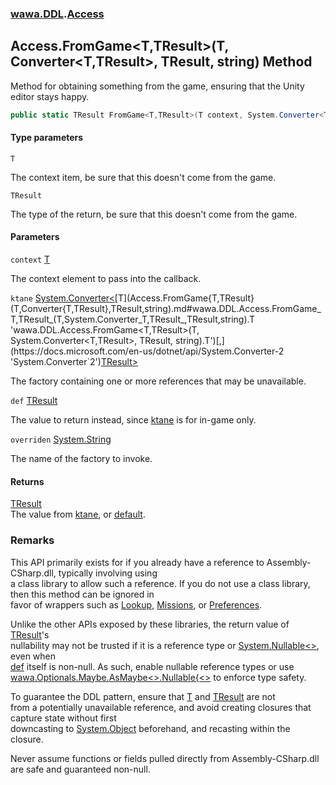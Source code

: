 ### [wawa.DDL](wawa.DDL.md 'wawa.DDL').[Access](Access.md 'wawa.DDL.Access')

## Access.FromGame<T,TResult>(T, Converter<T,TResult>, TResult, string) Method

Method for obtaining something from the game, ensuring that the Unity editor stays happy.

```csharp
public static TResult FromGame<T,TResult>(T context, System.Converter<T,TResult> ktane, TResult def=default(TResult), string overriden="");
```
#### Type parameters

<a name='wawa.DDL.Access.FromGame_T,TResult_(T,System.Converter_T,TResult_,TResult,string).T'></a>

`T`

The context item, be sure that this doesn't come from the game.

<a name='wawa.DDL.Access.FromGame_T,TResult_(T,System.Converter_T,TResult_,TResult,string).TResult'></a>

`TResult`

The type of the return, be sure that this doesn't come from the game.
#### Parameters

<a name='wawa.DDL.Access.FromGame_T,TResult_(T,System.Converter_T,TResult_,TResult,string).context'></a>

`context` [T](Access.FromGame{T,TResult}(T,Converter{T,TResult},TResult,string).md#wawa.DDL.Access.FromGame_T,TResult_(T,System.Converter_T,TResult_,TResult,string).T 'wawa.DDL.Access.FromGame<T,TResult>(T, System.Converter<T,TResult>, TResult, string).T')

The context element to pass into the callback.

<a name='wawa.DDL.Access.FromGame_T,TResult_(T,System.Converter_T,TResult_,TResult,string).ktane'></a>

`ktane` [System.Converter&lt;](https://docs.microsoft.com/en-us/dotnet/api/System.Converter-2 'System.Converter`2')[T](Access.FromGame{T,TResult}(T,Converter{T,TResult},TResult,string).md#wawa.DDL.Access.FromGame_T,TResult_(T,System.Converter_T,TResult_,TResult,string).T 'wawa.DDL.Access.FromGame<T,TResult>(T, System.Converter<T,TResult>, TResult, string).T')[,](https://docs.microsoft.com/en-us/dotnet/api/System.Converter-2 'System.Converter`2')[TResult](Access.FromGame{T,TResult}(T,Converter{T,TResult},TResult,string).md#wawa.DDL.Access.FromGame_T,TResult_(T,System.Converter_T,TResult_,TResult,string).TResult 'wawa.DDL.Access.FromGame<T,TResult>(T, System.Converter<T,TResult>, TResult, string).TResult')[&gt;](https://docs.microsoft.com/en-us/dotnet/api/System.Converter-2 'System.Converter`2')

The factory containing one or more references that may be unavailable.

<a name='wawa.DDL.Access.FromGame_T,TResult_(T,System.Converter_T,TResult_,TResult,string).def'></a>

`def` [TResult](Access.FromGame{T,TResult}(T,Converter{T,TResult},TResult,string).md#wawa.DDL.Access.FromGame_T,TResult_(T,System.Converter_T,TResult_,TResult,string).TResult 'wawa.DDL.Access.FromGame<T,TResult>(T, System.Converter<T,TResult>, TResult, string).TResult')

The value to return instead, since [ktane](Access.FromGame{T,TResult}(T,Converter{T,TResult},TResult,string).md#wawa.DDL.Access.FromGame_T,TResult_(T,System.Converter_T,TResult_,TResult,string).ktane 'wawa.DDL.Access.FromGame<T,TResult>(T, System.Converter<T,TResult>, TResult, string).ktane') is for in-game only.

<a name='wawa.DDL.Access.FromGame_T,TResult_(T,System.Converter_T,TResult_,TResult,string).overriden'></a>

`overriden` [System.String](https://docs.microsoft.com/en-us/dotnet/api/System.String 'System.String')

The name of the factory to invoke.

#### Returns
[TResult](Access.FromGame{T,TResult}(T,Converter{T,TResult},TResult,string).md#wawa.DDL.Access.FromGame_T,TResult_(T,System.Converter_T,TResult_,TResult,string).TResult 'wawa.DDL.Access.FromGame<T,TResult>(T, System.Converter<T,TResult>, TResult, string).TResult')  
The value from [ktane](Access.FromGame{T,TResult}(T,Converter{T,TResult},TResult,string).md#wawa.DDL.Access.FromGame_T,TResult_(T,System.Converter_T,TResult_,TResult,string).ktane 'wawa.DDL.Access.FromGame<T,TResult>(T, System.Converter<T,TResult>, TResult, string).ktane'), or [default](https://docs.microsoft.com/en-us/dotnet/csharp/language-reference/keywords/default 'https://docs.microsoft.com/en-us/dotnet/csharp/language-reference/keywords/default').

### Remarks
  
This API primarily exists for if you already have a reference to Assembly-CSharp.dll, typically involving using  
a class library to allow such a reference. If you do not use a class library, then this method can be ignored in  
favor of wrappers such as [Lookup](Lookup.md 'wawa.DDL.Lookup'), [Missions](Missions.md 'wawa.DDL.Missions'), or [Preferences](Preferences.md 'wawa.DDL.Preferences').  
  
Unlike the other APIs exposed by these libraries, the return value of [TResult](Access.FromGame{T,TResult}(T,Converter{T,TResult},TResult,string).md#wawa.DDL.Access.FromGame_T,TResult_(T,System.Converter_T,TResult_,TResult,string).TResult 'wawa.DDL.Access.FromGame<T,TResult>(T, System.Converter<T,TResult>, TResult, string).TResult')'s  
nullability may not be trusted if it is a reference type or [System.Nullable&lt;&gt;](https://docs.microsoft.com/en-us/dotnet/api/System.Nullable-1 'System.Nullable`1'), even when  
[def](Access.FromGame{T,TResult}(T,Converter{T,TResult},TResult,string).md#wawa.DDL.Access.FromGame_T,TResult_(T,System.Converter_T,TResult_,TResult,string).def 'wawa.DDL.Access.FromGame<T,TResult>(T, System.Converter<T,TResult>, TResult, string).def') itself is non-null. As such, enable nullable reference types or use  
[wawa.Optionals.Maybe.AsMaybe&lt;&gt;.Nullable{&lt;&gt;](https://docs.microsoft.com/en-us/dotnet/api/wawa.Optionals.Maybe.AsMaybe--1#wawa_Optionals_Maybe_AsMaybe__1_System_Nullable{__0}_ 'wawa.Optionals.Maybe.AsMaybe``1(System.Nullable{``0})') to enforce type safety.  
  
To guarantee the DDL pattern, ensure that [T](Access.FromGame{T,TResult}(T,Converter{T,TResult},TResult,string).md#wawa.DDL.Access.FromGame_T,TResult_(T,System.Converter_T,TResult_,TResult,string).T 'wawa.DDL.Access.FromGame<T,TResult>(T, System.Converter<T,TResult>, TResult, string).T') and [TResult](Access.FromGame{T,TResult}(T,Converter{T,TResult},TResult,string).md#wawa.DDL.Access.FromGame_T,TResult_(T,System.Converter_T,TResult_,TResult,string).TResult 'wawa.DDL.Access.FromGame<T,TResult>(T, System.Converter<T,TResult>, TResult, string).TResult') are not  
from a potentially unavailable reference, and avoid creating closures that capture state without first  
downcasting to [System.Object](https://docs.microsoft.com/en-us/dotnet/api/System.Object 'System.Object') beforehand, and recasting within the closure.  
  
Never assume functions or fields pulled directly from Assembly-CSharp.dll are safe and guaranteed non-null.